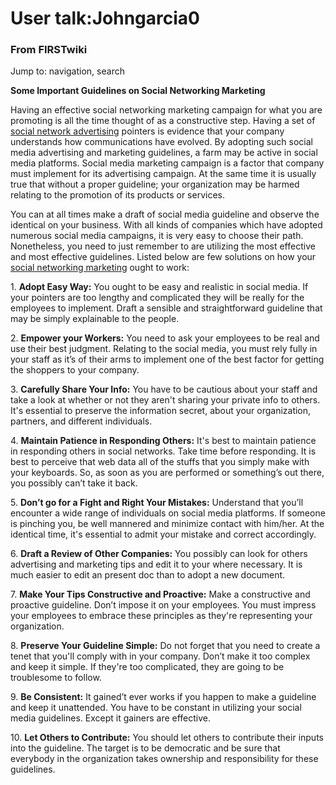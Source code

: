 

# User talk:Johngarcia0

### From FIRSTwiki

Jump to: navigation, search

**Some Important Guidelines on Social Networking Marketing**

  

Having an effective social networking marketing campaign for what you are
promoting is all the time thought of as a constructive step. Having a set of
[social network advertising](http://www.socialadgigs.com/
"http://www.socialadgigs.com/" ) pointers is evidence that your company
understands how communications have evolved. By adopting such social media
advertising and marketing guidelines, a farm may be active in social media
platforms. Social media marketing campaign is a factor that company must
implement for its advertising campaign. At the same time it is usually true
that without a proper guideline; your organization may be harmed relating to
the promotion of its products or services.

You can at all times make a draft of social media guideline and observe the
identical on your business. With all kinds of companies which have adopted
numerous social media campaigns, it is very easy to choose their path.
Nonetheless, you need to just remember to are utilizing the most effective and
most effective guidelines. Listed below are few solutions on how your [social
networking
marketing](http://www.falconarmy.com/mediawiki/index.php?title=User:Johngarcia
"http://www.falconarmy.com/mediawiki/index.php?title=User:Johngarcia" ) ought
to work:

1\. **Adopt Easy Way:** You ought to be easy and realistic in social media. If
your pointers are too lengthy and complicated they will be really for the
employees to implement. Draft a sensible and straightforward guideline that
may be simply explainable to the people.

2\. **Empower your Workers:** You need to ask your employees to be real and
use their best judgment. Relating to the social media, you must rely fully in
your staff as it’s of their arms to implement one of the best factor for
getting the shoppers to your company.

3\. **Carefully Share Your Info:** You have to be cautious about your staff
and take a look at whether or not they aren't sharing your private info to
others. It's essential to preserve the information secret, about your
organization, partners, and different individuals.

4\. **Maintain Patience in Responding Others:** It's best to maintain patience
in responding others in social networks. Take time before responding. It is
best to perceive that web data all of the stuffs that you simply make with
your keyboards. So, as soon as you are performed or something’s out there, you
possibly can’t take it back.

5\. **Don’t go for a Fight and Right Your Mistakes:** Understand that you’ll
encounter a wide range of individuals on social media platforms. If someone is
pinching you, be well mannered and minimize contact with him/her. At the
identical time, it's essential to admit your mistake and correct accordingly.

6\. **Draft a Review of Other Companies:** You possibly can look for others
advertising and marketing tips and edit it to your where necessary. It is much
easier to edit an present doc than to adopt a new document.

7\. **Make Your Tips Constructive and Proactive:** Make a constructive and
proactive guideline. Don’t impose it on your employees. You must impress your
employees to embrace these principles as they're representing your
organization.

8\. **Preserve Your Guideline Simple:** Do not forget that you need to create
a tenet that you'll comply with in your company. Don’t make it too complex and
keep it simple. If they're too complicated, they are going to be troublesome
to follow.

9\. **Be Consistent:** It gained’t ever works if you happen to make a
guideline and keep it unattended. You have to be constant in utilizing your
social media guidelines. Except it gainers are effective.

10\. **Let Others to Contribute:** You should let others to contribute their
inputs into the guideline. The target is to be democratic and be sure that
everybody in the organization takes ownership and responsibility for these
guidelines.


